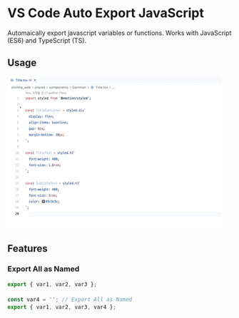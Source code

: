 # VS Code Auto Export JavaScript

Automaically export javascript variables or functions. Works with JavaScript (ES6) and TypeScript (TS).

## Usage

![Usage](images/usage.gif)

## Features

### Export All as Named

```javascript
export { var1, var2, var3 };

const var4 = ''; // Export All as Named
export { var1, var2, var3, var4 };
```
